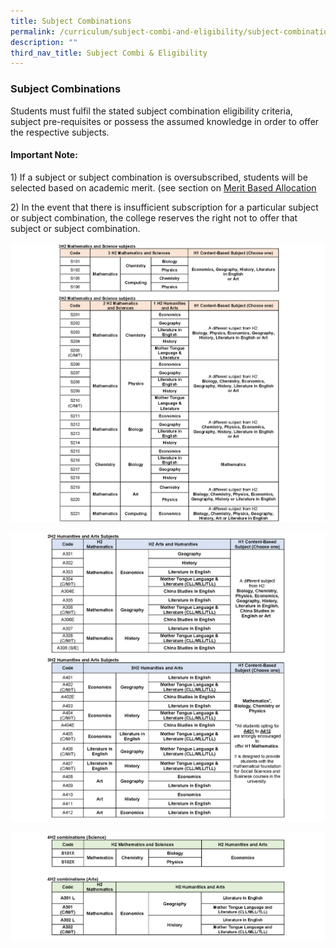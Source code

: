 ```yaml
---
title: Subject Combinations
permalink: /curriculum/subject-combi-and-eligibility/subject-combinations/
description: ""
third_nav_title: Subject Combi & Eligibility
---
```

### **Subject Combinations**
Students must fulfil the stated subject combination eligibility criteria, subject pre-requisites or possess the assumed knowledge in order to offer the respective subjects.

#### **Important Note:**
1\) If a subject or subject combination is oversubscribed, students will be selected based on academic merit. (see section on [Merit Based Allocation](https://staging.dy8spnni5p31k.amplifyapp.com/curriculum/subject-combi-and-eligibility/subject-eligibility-criteria/)

2\) In the event that there is insufficient subscription for a particular subject or subject combination, the college reserves the right not to offer that subject or subject combination.

![](/images/subjeectcombi1.png)

![](/images/subjeectcombi2.png)

![](/images/subjeectcombi3.png)